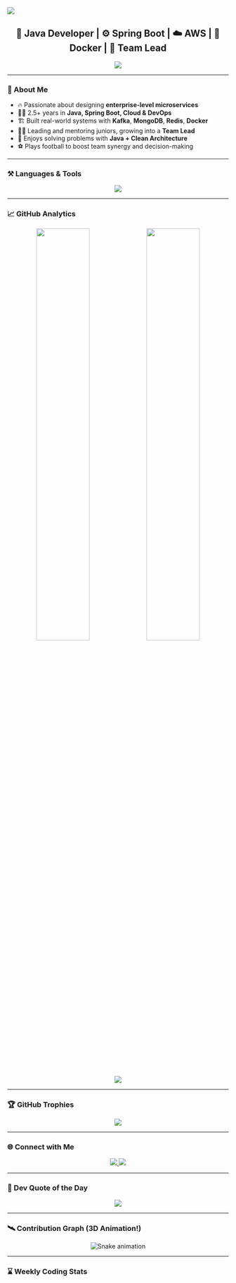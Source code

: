 <!-- Gradient Header -->
<img src="https://capsule-render.vercel.app/api?type=waving&color=0:fc00ff,100:00dbde&height=220&section=header&text=Nitin%20Kajlekar%20👨‍💻&fontSize=45&fontColor=ffffff&animation=fadeIn" />

<h2 align="center">🔭 Java Developer | ⚙️ Spring Boot | ☁️ AWS | 🐳 Docker | 💬 Team Lead</h2>

<p align="center">
  <img src="https://readme-typing-svg.herokuapp.com/?font=Fira+Code&weight=600&size=22&pause=1000&color=FF61C7&center=true&vCenter=true&width=600&lines=Hi%2C+I'm+Nitin+Kajlekar.;Java+Backend+Developer+%7C+Cloud+Ready+Apps;Clean+Architecture+%7C+Scalable+Systems;Footballer+%7C+Problem+Solver+%7C+Leader" />
</p>

---

### 🧠 About Me
- 🔥 Passionate about designing **enterprise-level microservices**
- 👨‍💼 2.5+ years in **Java, Spring Boot, Cloud & DevOps**
- 🏗️ Built real-world systems with **Kafka**, **MongoDB**, **Redis**, **Docker**
- 🧑‍🏫 Leading and mentoring juniors, growing into a **Team Lead**
- 🧩 Enjoys solving problems with **Java + Clean Architecture**
- ⚽ Plays football to boost team synergy and decision-making

---

### ⚒️ Languages & Tools

<p align="center">
  <img src="https://skillicons.dev/icons?i=java,spring,docker,kubernetes,mysql,mongodb,postgres,redis,kafka,jenkins,git,github,aws,postman,idea" />
</p>

---

### 📈 GitHub Analytics

<p align="center">
  <img width="49%" src="https://github-readme-stats.vercel.app/api?username=nitinkajlekar&show_icons=true&theme=tokyonight&hide_border=true" />
  <img width="49%" src="https://github-readme-streak-stats.herokuapp.com/?user=nitinkajlekar&theme=tokyonight&hide_border=true" />
</p>

<p align="center">
  <img src="https://github-profile-summary-cards.vercel.app/api/cards/profile-details?username=nitinkajlekar&theme=tokyonight" />
</p>

---

### 🏆 GitHub Trophies

<p align="center">
  <img src="https://github-profile-trophy.vercel.app/?username=nitinkajlekar&theme=dracula&no-frame=true&row=1&margin-w=15&margin-h=15" />
</p>

---

### 🌐 Connect with Me

<p align="center">
  <a href="https://linkedin.com/in/nitin-kajlekar-a36823174" target="_blank">
    <img src="https://img.shields.io/badge/LinkedIn-0077B5?style=for-the-badge&logo=linkedin&logoColor=white"/>
  </a>
  <a href="mailto:kajlekarn@gmail.com">
    <img src="https://img.shields.io/badge/Gmail-D14836?style=for-the-badge&logo=gmail&logoColor=white"/>
  </a>
</p>

---

### 💬 Dev Quote of the Day

<p align="center">
  <img src="https://quotes-github-readme.vercel.app/api?type=horizontal&theme=radical" />
</p>

---

### 🛰️ Contribution Graph (3D Animation!)

<p align="center">
  <img src="https://github.com/nitinkajlekar/nitinkajlekar/raw/output/github-contribution-grid-snake.svg" alt="Snake animation" />
</p>

---

### ⌛ Weekly Coding Stats

<!-- Use Wakatime (optional, if configured) -->
<!--
```text
Java             ███████████░░░░░░░░░ 55%
SQL              ████████░░░░░░░░░░░░ 30%
YAML             ██░░░░░░░░░░░░░░░░░░ 10%
Others           ░░░░░░░░░░░░░░░░░░░░ 5%
